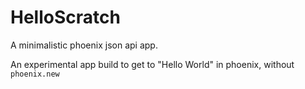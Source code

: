 # HelloScratch

A minimalistic phoenix json api app.

An experimental app build to get to "Hello World" in phoenix, without `phoenix.new`